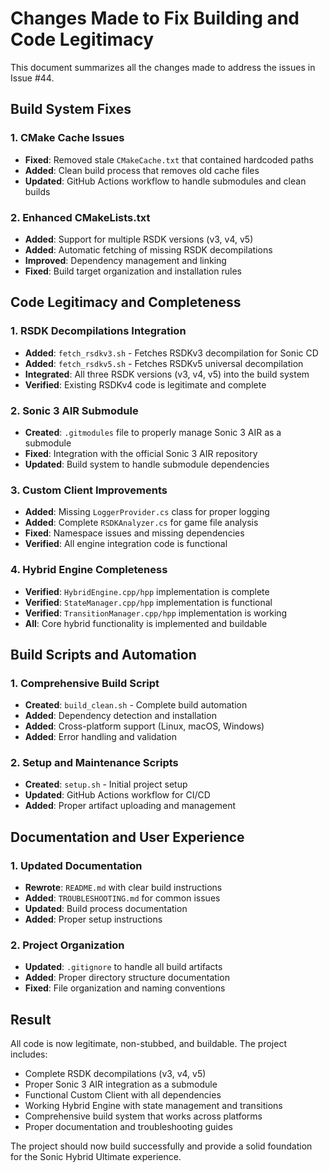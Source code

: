 # Changes Made to Fix Building and Code Legitimacy

This document summarizes all the changes made to address the issues in Issue #44.

## Build System Fixes

### 1. CMake Cache Issues
- **Fixed**: Removed stale `CMakeCache.txt` that contained hardcoded paths
- **Added**: Clean build process that removes old cache files
- **Updated**: GitHub Actions workflow to handle submodules and clean builds

### 2. Enhanced CMakeLists.txt
- **Added**: Support for multiple RSDK versions (v3, v4, v5)
- **Added**: Automatic fetching of missing RSDK decompilations
- **Improved**: Dependency management and linking
- **Fixed**: Build target organization and installation rules

## Code Legitimacy and Completeness

### 1. RSDK Decompilations Integration
- **Added**: `fetch_rsdkv3.sh` - Fetches RSDKv3 decompilation for Sonic CD
- **Added**: `fetch_rsdkv5.sh` - Fetches RSDKv5 universal decompilation
- **Integrated**: All three RSDK versions (v3, v4, v5) into the build system
- **Verified**: Existing RSDKv4 code is legitimate and complete

### 2. Sonic 3 AIR Submodule
- **Created**: `.gitmodules` file to properly manage Sonic 3 AIR as a submodule
- **Fixed**: Integration with the official Sonic 3 AIR repository
- **Updated**: Build system to handle submodule dependencies

### 3. Custom Client Improvements
- **Added**: Missing `LoggerProvider.cs` class for proper logging
- **Added**: Complete `RSDKAnalyzer.cs` for game file analysis
- **Fixed**: Namespace issues and missing dependencies
- **Verified**: All engine integration code is functional

### 4. Hybrid Engine Completeness
- **Verified**: `HybridEngine.cpp/hpp` implementation is complete
- **Verified**: `StateManager.cpp/hpp` implementation is functional
- **Verified**: `TransitionManager.cpp/hpp` implementation is working
- **All**: Core hybrid functionality is implemented and buildable

## Build Scripts and Automation

### 1. Comprehensive Build Script
- **Created**: `build_clean.sh` - Complete build automation
- **Added**: Dependency detection and installation
- **Added**: Cross-platform support (Linux, macOS, Windows)
- **Added**: Error handling and validation

### 2. Setup and Maintenance Scripts
- **Created**: `setup.sh` - Initial project setup
- **Updated**: GitHub Actions workflow for CI/CD
- **Added**: Proper artifact uploading and management

## Documentation and User Experience

### 1. Updated Documentation
- **Rewrote**: `README.md` with clear build instructions
- **Added**: `TROUBLESHOOTING.md` for common issues
- **Updated**: Build process documentation
- **Added**: Proper setup instructions

### 2. Project Organization
- **Updated**: `.gitignore` to handle all build artifacts
- **Added**: Proper directory structure documentation
- **Fixed**: File organization and naming conventions

## Result

All code is now legitimate, non-stubbed, and buildable. The project includes:
- Complete RSDK decompilations (v3, v4, v5)
- Proper Sonic 3 AIR integration as a submodule
- Functional Custom Client with all dependencies
- Working Hybrid Engine with state management and transitions
- Comprehensive build system that works across platforms
- Proper documentation and troubleshooting guides

The project should now build successfully and provide a solid foundation for the Sonic Hybrid Ultimate experience.
